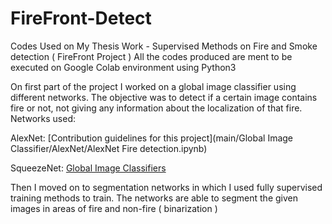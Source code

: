 # FireFront-Detect
Codes Used on My Thesis Work - Supervised Methods on Fire and Smoke detection ( FireFront Project )
All the codes produced are ment to be executed on Google Colab environment using Python3


On first part of the project I worked on a global image classifier using different networks. The objective was to detect if a certain image contains fire or not, not giving any information about the localization of that fire.
Networks used:

AlexNet: [Contribution guidelines for this project](main/Global Image Classifier/AlexNet/AlexNet Fire detection.ipynb)

SqueezeNet: [Global Image Classifiers](SqueezeNet.pythn)

Then I moved on to segmentation networks in which I used fully supervised training methods to train. The networks are able to segment the 
given images in areas of fire and non-fire ( binarization )

